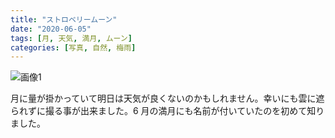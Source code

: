 ```yaml
---
title: "ストロベリームーン"
date: "2020-06-05"
tags: [月, 天気, 満月, ムーン]
categories: [写真, 自然, 梅雨]
---
```


![画像1](/assets/n251b0de9a7bf_54cc6a804fc8e877a6d544431f2c014f.png)

月に量が掛かっていて明日は天気が良くないのかもしれません。幸いにも雲に遮られずに撮る事が出来ました。6 月の満月にも名前が付いていたのを初めて知りました。
